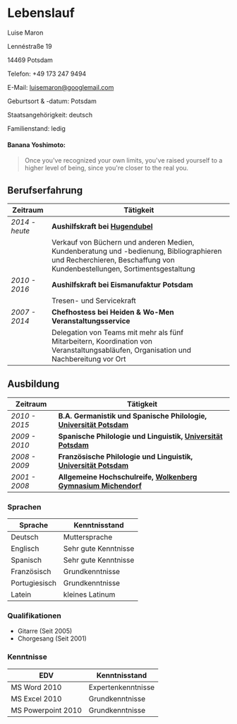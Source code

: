 # Lebenslauf

Luise Maron

Lennéstraße 19

14469 Potsdam

Telefon: +49 173 247 9494

E-Mail: luisemaron@googlemail.com

Geburtsort & -datum: Potsdam

Staatsangehörigkeit: deutsch

Familienstand: ledig

#### Banana Yoshimoto:

> Once you've recognized your own limits, you've raised yourself to a higher level of being, since you're closer to the real you.

## Berufserfahrung

| Zeitraum | Tätigkeit |
|---|---|
| *2014 - heute* | **Aushilfskraft bei [Hugendubel](http://www.hugendubel.de/de/)** |
| | Verkauf von Büchern und anderen Medien, Kundenberatung und -bedienung, Bibliographieren und Recherchieren, Beschaffung von Kundenbestellungen, Sortimentsgestaltung |
| *2010 - 2016* | **Aushilfskraft bei Eismanufaktur Potsdam** |
| | Tresen- und Servicekraft |
| *2007 - 2014* | **Chefhostess bei Heiden & Wo-Men Veranstaltungsservice** |
| | Delegation von Teams mit mehr als fünf Mitarbeitern, Koordination von Veranstaltungsabläufen, Organisation und Nachbereitung vor Ort |

## Ausbildung

| Zeitraum | Tätigkeit |
|---|---|
| *2010 - 2015* | **B.A. Germanistik und Spanische Philologie, [Universität Potsdam][UP]** |
| *2009 - 2010* | **Spanische Philologie und Linguistik, [Universität Potsdam][UP]** |
| *2008 - 2009* | **Französische Philologie und Linguistik, [Universität Potsdam][UP]** |
| *2001 - 2008* | **Allgemeine Hochschulreife, [Wolkenberg Gymnasium Michendorf](https://www.wolkenberg-gymnasium.de/)** |

### Sprachen

| Sprache | Kenntnisstand |
|---|---|
| Deutsch | Muttersprache |
| Englisch | Sehr gute Kenntnisse |
| Spanisch | Sehr gute Kenntnisse |
| Französisch | Grundkenntnisse |
| Portugiesisch | Grundkenntnisse |
| Latein | kleines Latinum |

### Qualifikationen

* Gitarre (Seit 2005)
* Chorgesang (Seit 2001)

### Kenntnisse

| EDV | Kenntnisstand
|---|---|
| MS Word 2010 | Expertenkenntnisse
| MS Excel 2010 | Grundkenntnisse |
| MS Powerpoint 2010 | Grundkenntnisse |

[UP]: https://www.uni-potsdam.de
